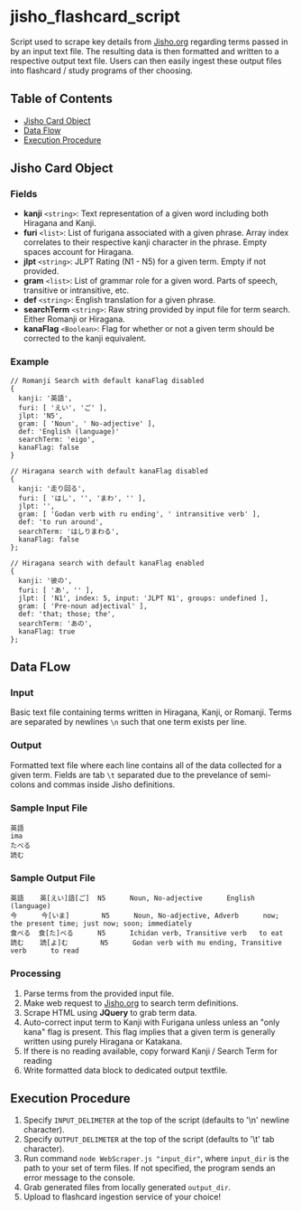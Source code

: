 # jisho_flashcard_script
Script used to scrape key details from [Jisho.org](https://jisho.org/) regarding terms passed in by an input text file. The resulting data is then formatted and written to a respective output text file. Users can then easily ingest these output files into flashcard / study programs of ther choosing.

## Table of Contents
- [Jisho Card Object](#jisho-card-object)
- [Data Flow](#data-flow)
- [Execution Procedure](#execution-procedure)

## Jisho Card Object
### Fields
- **kanji** `<string>`: Text representation of a given word including both Hiragana and Kanji.
- **furi** `<list>`: List of furigana associated with a given phrase. Array index correlates to their respective kanji character in the phrase. Empty spaces account for Hiragana.
- **jlpt** `<string>`: JLPT Rating (N1 - N5) for a given term. Empty if not provided.
- **gram** `<list>`: List of grammar role for a given word. Parts of speech, transitive or intransitive, etc.
- **def** `<string>`: English translation for a given phrase.
- **searchTerm** `<string>`: Raw string provided by input file for term search. Either Romanji or Hiragana.
- **kanaFlag** `<Boolean>`: Flag for whether or not a given term should be corrected to the kanji equivalent.

### Example
```
// Romanji Search with default kanaFlag disabled
{
  kanji: '英語',
  furi: [ 'えい', 'ご' ],
  jlpt: 'N5',
  gram: [ 'Noun', ' No-adjective' ],
  def: 'English (language)'
  searchTerm: 'eigo',
  kanaFlag: false
}

// Hiragana search with default kanaFlag disabled
{
  kanji: '走り回る',
  furi: [ 'はし', '', 'まわ', '' ],
  jlpt: '',
  gram: [ 'Godan verb with ru ending', ' intransitive verb' ],
  def: 'to run around',
  searchTerm: 'はしりまわる',
  kanaFlag: false
};

// Hiragana search with default kanaFlag enabled
{
  kanji: '彼の',
  furi: [ 'あ', '' ],
  jlpt: [ 'N1', index: 5, input: 'JLPT N1', groups: undefined ],
  gram: [ 'Pre-noun adjectival' ],
  def: 'that; those; the',
  searchTerm: 'あの',
  kanaFlag: true
};
```

## Data FLow
### Input
Basic text file containing terms written in Hiragana, Kanji, or Romanji. Terms are separated by newlines `\n` such that one term exists per line.
### Output
Formatted text file where each line contains all of the data collected for a given term. Fields are tab `\t` separated due to the prevelance of semi-colons and commas inside Jisho definitions.
### Sample Input File
```
英語
ima
たべる
読む
```
### Sample Output File
```
英語    英[えい]語[ご]  N5      Noun, No-adjective      English (language)
今      今[いま]        N5      Noun, No-adjective, Adverb      now; the present time; just now; soon; immediately
食べる  食[た]べる      N5      Ichidan verb, Transitive verb   to eat
読む    読[よ]む        N5      Godan verb with mu ending, Transitive verb      to read
```
### Processing
1. Parse terms from the provided input file.
2. Make web request to [Jisho.org](https://jisho.org/) to search term definitions.
3. Scrape HTML using **JQuery** to grab term data.
4. Auto-correct input term to Kanji with Furigana unless unless an "only kana" flag is present. This flag implies that a given term is generally written using purely Hiragana or Katakana.
5. If there is no reading available, copy forward Kanji / Search Term for reading
6. Write formatted data block to dedicated output textfile. 
## Execution Procedure
1. Specify `INPUT_DELIMETER` at the top of the script (defaults to '\n' newline character).
2. Specify `OUTPUT_DELIMETER` at the top of the script (defaults to '\t' tab character).
3. Run command `node WebScraper.js "input_dir"`, where `input_dir` is the path to your set of term files. If not specified, the program sends an error message to the console.
4. Grab generated files from locally generated `output_dir`.
5. Upload to flashcard ingestion service of your choice!
